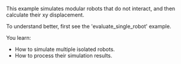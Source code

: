 This example simulates modular robots that do not interact, and then calculate their xy displacement.

To understand better, first see the 'evaluate_single_robot' example.

You learn:
- How to simulate multiple isolated robots.
- How to process their simulation results.